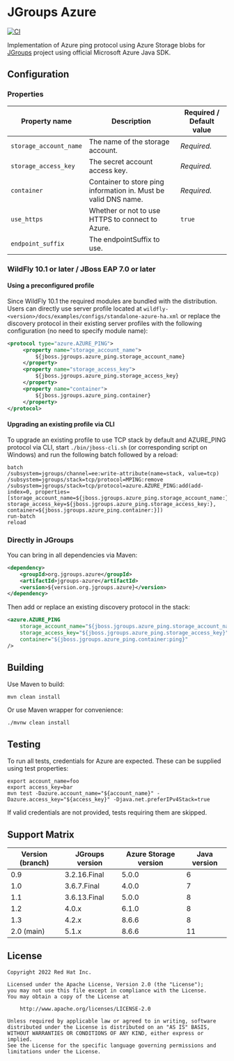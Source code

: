 # JGroups Azure

[![CI](https://github.com/jgroups-extras/jgroups-azure/workflows/CI/badge.svg)](https://github.com/jgroups-extras/jgroups-azure/actions)

Implementation of Azure ping protocol using Azure Storage blobs for [JGroups](http://www.jgroups.org/) project using official Microsoft
Azure Java SDK.

## Configuration

### Properties

Property name          | Description                                                     | Required / Default value
---------------------- | --------------------------------------------------------------- | ------------------------
`storage_account_name` | The name of the storage account.                                | _Required._
`storage_access_key`   | The secret account access key.                                  | _Required._
`container`            | Container to store ping information in. Must be valid DNS name. | _Required._
`use_https`            | Whether or not to use HTTPS to connect to Azure.                | `true`
`endpoint_suffix`      | The endpointSuffix to use.                                      |

### WildFly 10.1 or later / JBoss EAP 7.0 or later

#### Using a preconfigured profile

Since WildFly 10.1 the required modules are bundled with the distribution. Users can directly use server profile located at
`wildfly-<version>/docs/examples/configs/standalone-azure-ha.xml` or replace the discovery protocol in their existing 
server profiles with the following configuration (no need to specify module name):

```xml
<protocol type="azure.AZURE_PING">
     <property name="storage_account_name">
         ${jboss.jgroups.azure_ping.storage_account_name}
     </property>
     <property name="storage_access_key">
         ${jboss.jgroups.azure_ping.storage_access_key}
     </property>
     <property name="container">
         ${jboss.jgroups.azure_ping.container}
     </property>
</protocol>
```

#### Upgrading an existing profile via CLI

To upgrade an existing profile to use TCP stack by default and AZURE_PING protocol via CLI, start `./bin/jboss-cli.sh`
(or corresponding script on Windows) and run the following batch followed by a reload:

```
batch
/subsystem=jgroups/channel=ee:write-attribute(name=stack, value=tcp)
/subsystem=jgroups/stack=tcp/protocol=MPING:remove
/subsystem=jgroups/stack=tcp/protocol=azure.AZURE_PING:add(add-index=0, properties=[storage_account_name=${jboss.jgroups.azure_ping.storage_account_name:}, storage_access_key=${jboss.jgroups.azure_ping.storage_access_key:}, container=${jboss.jgroups.azure_ping.container:}])
run-batch
reload
```

### Directly in JGroups

You can bring in all dependencies via Maven:

```xml
<dependency>
    <groupId>org.jgroups.azure</groupId>
    <artifactId>jgroups-azure</artifactId>
    <version>${version.org.jgroups.azure}</version>
</dependency>
```

Then add or replace an existing discovery protocol in the stack:

```xml
<azure.AZURE_PING
	storage_account_name="${jboss.jgroups.azure_ping.storage_account_name}"
	storage_access_key="${jboss.jgroups.azure_ping.storage_access_key}"
	container="${jboss.jgroups.azure_ping.container:ping}"
/>
```

## Building

Use Maven to build:

    mvn clean install

Or use Maven wrapper for convenience:

    ./mvnw clean install

## Testing

To run all tests, credentials for Azure are expected. These can be supplied using test properties:

    export account_name=foo
    export access_key=bar
    mvn test -Dazure.account_name="${account_name}" -Dazure.access_key="${access_key}" -Djava.net.preferIPv4Stack=true

If valid credentials are not provided, tests requiring them are skipped.

## Support Matrix

Version (branch) | JGroups version | Azure Storage version | Java version
---------------- | --------------- | --------------------- | ------------
0.9              | 3.2.16.Final    | 5.0.0                 | 6
1.0              | 3.6.7.Final     | 4.0.0                 | 7
1.1              | 3.6.13.Final    | 5.0.0                 | 8
1.2              | 4.0.x           | 6.1.0                 | 8
1.3              | 4.2.x           | 8.6.6                 | 8
2.0 (main)       | 5.1.x           | 8.6.6                 | 11          


## License

    Copyright 2022 Red Hat Inc.

    Licensed under the Apache License, Version 2.0 (the "License");
    you may not use this file except in compliance with the License.
    You may obtain a copy of the License at

        http://www.apache.org/licenses/LICENSE-2.0

    Unless required by applicable law or agreed to in writing, software
    distributed under the License is distributed on an "AS IS" BASIS,
    WITHOUT WARRANTIES OR CONDITIONS OF ANY KIND, either express or implied.
    See the License for the specific language governing permissions and
    limitations under the License.

